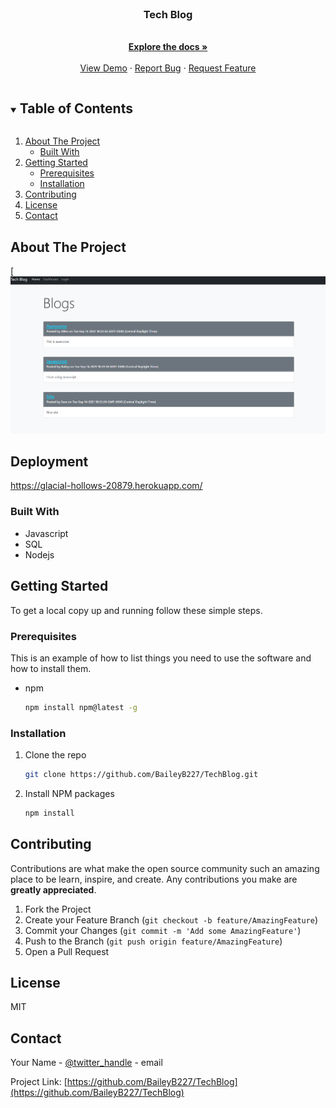 <br />
<p align="center">
  <h3 align="center">Tech Blog</h3>

  <p align="center">
    <br />
    <a href="https://github.com/BaileyB227/TechBlog"><strong>Explore the docs »</strong></a>
    <br />
    <br />
    <a href="https://github.com/BaileyB227/TechBlog">View Demo</a>
    ·
    <a href="https://github.com/BaileyB227/TechBlog/issues">Report Bug</a>
    ·
    <a href="https://github.com/BaileyB227/TechBlog/issues">Request Feature</a>
  </p>
</p>

<details open="open">
  <summary><h2 style="display: inline-block">Table of Contents</h2></summary>
  <ol>
    <li>
      <a href="#about-the-project">About The Project</a>
      <ul>
        <li><a href="#built-with">Built With</a></li>
      </ul>
    </li>
    <li>
      <a href="#getting-started">Getting Started</a>
      <ul>
        <li><a href="#prerequisites">Prerequisites</a></li>
        <li><a href="#installation">Installation</a></li>
      </ul>
    </li>
    <li><a href="#contributing">Contributing</a></li>
    <li><a href="#license">License</a></li>
    <li><a href="#contact">Contact</a></li>
  </ol>
</details>




## About The Project

[![Tech Blog Screen Shot](./Screenshot.png)

## Deployment 

https://glacial-hollows-20879.herokuapp.com/


### Built With

* Javascript
* SQL
* Nodejs



## Getting Started

To get a local copy up and running follow these simple steps.

### Prerequisites

This is an example of how to list things you need to use the software and how to install them.
* npm
  ```sh
  npm install npm@latest -g
  ```

### Installation

1. Clone the repo
   ```sh
   git clone https://github.com/BaileyB227/TechBlog.git
   ```
2. Install NPM packages
   ```sh
   npm install
   ```

<!-- CONTRIBUTING -->
## Contributing

Contributions are what make the open source community such an amazing place to be learn, inspire, and create. Any contributions you make are **greatly appreciated**.

1. Fork the Project
2. Create your Feature Branch (`git checkout -b feature/AmazingFeature`)
3. Commit your Changes (`git commit -m 'Add some AmazingFeature'`)
4. Push to the Branch (`git push origin feature/AmazingFeature`)
5. Open a Pull Request


## License

MIT



<!-- CONTACT -->
## Contact

Your Name - [@twitter_handle](https://twitter.com/twitter_handle) - email

Project Link: [https://github.com/BaileyB227/TechBlog](https://github.com/BaileyB227/TechBlog)
